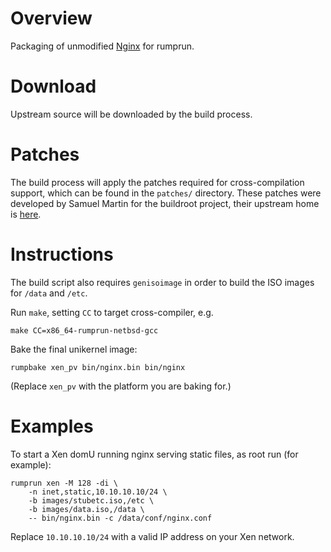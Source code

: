 Overview
========

Packaging of unmodified [Nginx](http://nginx.org/) for rumprun.

Download
========

Upstream source will be downloaded by the build process.

Patches
=======

The build process will apply the patches required for cross-compilation
support, which can be found in the `patches/` directory. These patches were
developed by Samuel Martin for the buildroot project, their upstream home is
[here](http://git.buildroot.net/buildroot/tree/package/nginx).

Instructions
============

The build script also requires `genisoimage` in order to build the ISO images
for `/data` and `/etc`.

Run `make`, setting `CC` to target cross-compiler, e.g.

```
make CC=x86_64-rumprun-netbsd-gcc
```

Bake the final unikernel image:
```
rumpbake xen_pv bin/nginx.bin bin/nginx
```

(Replace `xen_pv` with the platform you are baking for.)

Examples
========

To start a Xen domU running nginx serving static files, as root run (for
example):

````
rumprun xen -M 128 -di \
    -n inet,static,10.10.10.10/24 \
    -b images/stubetc.iso,/etc \
    -b images/data.iso,/data \
    -- bin/nginx.bin -c /data/conf/nginx.conf
````

Replace `10.10.10.10/24` with a valid IP address on your Xen network.
